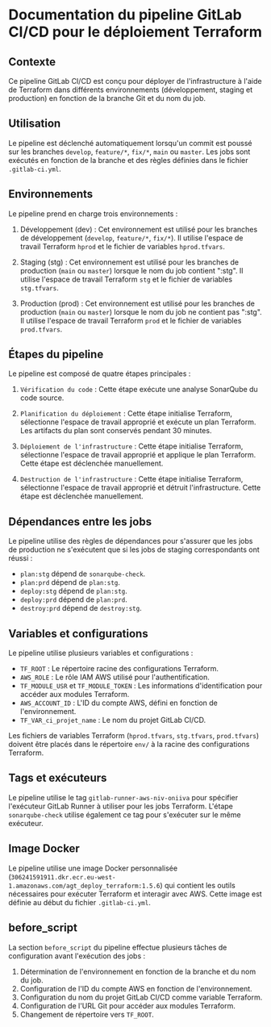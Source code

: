 # Documentation du pipeline GitLab CI/CD pour le déploiement Terraform

## Contexte

Ce pipeline GitLab CI/CD est conçu pour déployer de l'infrastructure à l'aide de Terraform dans différents environnements (développement, staging et production) en fonction de la branche Git et du nom du job.

## Utilisation

Le pipeline est déclenché automatiquement lorsqu'un commit est poussé sur les branches `develop`, `feature/*`, `fix/*`, `main` ou `master`. Les jobs sont exécutés en fonction de la branche et des règles définies dans le fichier `.gitlab-ci.yml`.

## Environnements

Le pipeline prend en charge trois environnements :

1. Développement (dev) : Cet environnement est utilisé pour les branches de développement (`develop`, `feature/*`, `fix/*`). Il utilise l'espace de travail Terraform `hprod` et le fichier de variables `hprod.tfvars`.

2. Staging (stg) : Cet environnement est utilisé pour les branches de production (`main` ou `master`) lorsque le nom du job contient ":stg". Il utilise l'espace de travail Terraform `stg` et le fichier de variables `stg.tfvars`.

3. Production (prod) : Cet environnement est utilisé pour les branches de production (`main` ou `master`) lorsque le nom du job ne contient pas ":stg". Il utilise l'espace de travail Terraform `prod` et le fichier de variables `prod.tfvars`.

## Étapes du pipeline

Le pipeline est composé de quatre étapes principales :

1. `Vérification du code` : Cette étape exécute une analyse SonarQube du code source.

2. `Planification du déploiement` : Cette étape initialise Terraform, sélectionne l'espace de travail approprié et exécute un plan Terraform. Les artifacts du plan sont conservés pendant 30 minutes.

3. `Déploiement de l'infrastructure` : Cette étape initialise Terraform, sélectionne l'espace de travail approprié et applique le plan Terraform. Cette étape est déclenchée manuellement.

4. `Destruction de l'infrastructure` : Cette étape initialise Terraform, sélectionne l'espace de travail approprié et détruit l'infrastructure. Cette étape est déclenchée manuellement.

## Dépendances entre les jobs

Le pipeline utilise des règles de dépendances pour s'assurer que les jobs de production ne s'exécutent que si les jobs de staging correspondants ont réussi :

- `plan:stg` dépend de `sonarqube-check`.
- `plan:prd` dépend de `plan:stg`.
- `deploy:stg` dépend de `plan:stg`.
- `deploy:prd` dépend de `plan:prd`.
- `destroy:prd` dépend de `destroy:stg`.

## Variables et configurations

Le pipeline utilise plusieurs variables et configurations :

- `TF_ROOT` : Le répertoire racine des configurations Terraform.
- `AWS_ROLE` : Le rôle IAM AWS utilisé pour l'authentification.
- `TF_MODULE_USR` et `TF_MODULE_TOKEN` : Les informations d'identification pour accéder aux modules Terraform.
- `AWS_ACCOUNT_ID` : L'ID du compte AWS, défini en fonction de l'environnement.
- `TF_VAR_ci_projet_name` : Le nom du projet GitLab CI/CD.

Les fichiers de variables Terraform (`hprod.tfvars`, `stg.tfvars`, `prod.tfvars`) doivent être placés dans le répertoire `env/` à la racine des configurations Terraform.

## Tags et exécuteurs

Le pipeline utilise le tag `gitlab-runner-aws-niv-oniiva` pour spécifier l'exécuteur GitLab Runner à utiliser pour les jobs Terraform. L'étape `sonarqube-check` utilise également ce tag pour s'exécuter sur le même exécuteur.

## Image Docker

Le pipeline utilise une image Docker personnalisée (`306241591911.dkr.ecr.eu-west-1.amazonaws.com/agt_deploy_terraform:1.5.6`) qui contient les outils nécessaires pour exécuter Terraform et interagir avec AWS. Cette image est définie au début du fichier `.gitlab-ci.yml`.

## before_script

La section `before_script` du pipeline effectue plusieurs tâches de configuration avant l'exécution des jobs :

1. Détermination de l'environnement en fonction de la branche et du nom du job.
2. Configuration de l'ID du compte AWS en fonction de l'environnement.
3. Configuration du nom du projet GitLab CI/CD comme variable Terraform.
4. Configuration de l'URL Git pour accéder aux modules Terraform.
5. Changement de répertoire vers `TF_ROOT`.